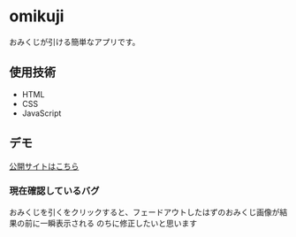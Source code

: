 # omikuji
おみくじが引ける簡単なアプリです。

## 使用技術
- HTML
- CSS
- JavaScript

## デモ
[公開サイトはこちら](https://chisato-kikuno.github.io/omikuji/)

### 現在確認しているバグ
おみくじを引くをクリックすると、フェードアウトしたはずのおみくじ画像が結果の前に一瞬表示される
のちに修正したいと思います
